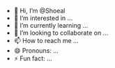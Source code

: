- 👋 Hi, I’m @Shoeal
- 👀 I’m interested in ...
- 🌱 I’m currently learning ...
- 💞️ I’m looking to collaborate on ...
- 📫 How to reach me ...
- 😄 Pronouns: ...
- ⚡ Fun fact: ...

<!---
Shoeal/Shoeal is a ✨ special ✨ repository because its `README.md` (this file) appears on your GitHub profile.
You can click the Preview link to take a look at your changes.
--->
